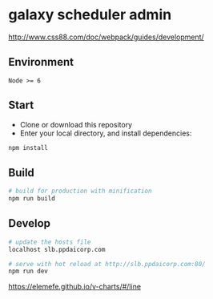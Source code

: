 # galaxy scheduler admin

http://www.css88.com/doc/webpack/guides/development/


## Environment

`Node >= 6`

## Start

 - Clone or download this repository
 - Enter your local directory, and install dependencies:

``` bash
npm install
```


## Build

``` bash
# build for production with minification
npm run build
```

## Develop

``` bash
# update the hosts file
localhost slb.ppdaicorp.com

# serve with hot reload at http://slb.ppdaicorp.com:80/
npm run dev
```
https://elemefe.github.io/v-charts/#/line
